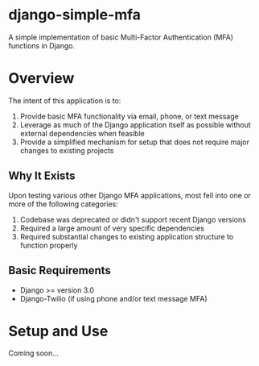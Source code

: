 # django-simple-mfa
A simple implementation of basic Multi-Factor Authentication (MFA) functions in Django.

# Overview
The intent of this application is to:
1. Provide basic MFA functionality via email, phone, or text message
2. Leverage as much of the Django application itself as possible without external dependencies when feasible
3. Provide a simplified mechanism for setup that does not require major changes to existing projects

## Why It Exists
Upon testing various other Django MFA applications, most fell into one or more of the following categories:
1. Codebase was deprecated or didn't support recent Django versions
2. Required a large amount of very specific dependencies
3. Required substantial changes to existing application structure to function properly

## Basic Requirements
- Django >= version 3.0
- Django-Twilio (if using phone and/or text message MFA)

# Setup and Use
Coming soon...
